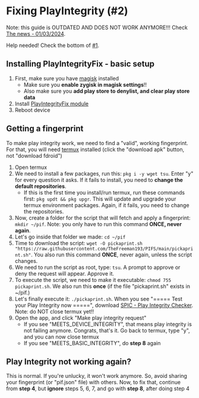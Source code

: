 # Fixing PlayIntegrity (#2)
Note: this guide is OUTDATED AND DOES NOT WORK ANYMORE!!! Check [The news - 01/03/2024](/blog/news).

Help needed! Check the bottom of [#1](/blog/playintegrity).

## Installing PlayIntegrityFix - basic setup
1. First, make sure you have [magisk](/help/installing-magisk) installed
   - Make sure you **enable zygisk in magisk settings**!!
   - Also make sure you **add play store to denylist, and clear play store data**
2. Install [PlayIntegrityFix module](https://github.com/chiteroman/PlayIntegrityFix/releases/latest)
3. Reboot device

## Getting a fingerprint
To make play integrity work, we need to find a "valid", working fingerprint. For that, you will need [termux](https://f-droid.org/en/packages/com.termux/) installed (click the "download apk" button, not "download fdroid")

1. Open termux
2. We need to install a few packages, run this: `pkg i -y wget tsu`. Enter "y" for every question it asks. If it fails to install, you need to **change the default repositories**.
   - If this is the first time you install/run termux, run these commands first: `pkg updt && pkg upgr`. This will update and upgrade your termux environment packages. Again, if it fails, you need to change the repositories.
3. Now, create a folder for the script that will fetch and apply a fingerprint: `mkdir ~/pif`. Note: you only have to run this command **ONCE, never again**.
4. Let's go inside that folder we made: `cd ~/pif`
5. Time to download the script: `wget -O pickaprint.sh "https://raw.githubusercontent.com/TheFreeman193/PIFS/main/pickaprint.sh"`. You also run this command **ONCE**, never again, unless the script changes.
6. We need to run the script as root, type: `tsu`. A prompt to approve or deny the request will appear. Approve it.
7. To execute the script, we need to make it executable: `chmod 755 pickaprint.sh`. We also run this **once** (if the file "pickaprint.sh" exists in ~/pif.)
8. Let's finally execute it: `./pickaprint.sh`. When you see "===== Test your Play Integrity now =====", download [SPIC - Play Integrity Checker](https://play.google.com/store/apps/details?id=com.henrikherzig.playintegritychecker). Note: do NOT close termux yet!!
8. Open the app, and click "Make play integrity request"
   - If you see "MEETS_DEVICE_INTEGRITY", that means play integrity is not failing anymore. Congrats, that's it. Go back to termux, type "y", and you can now close termux
   - If you see "MEETS_BASIC_INTEGRITY", do **step 8** again

## Play Integrity not working again?
This is normal. If you're unlucky, it won't work anymore. So, avoid sharing your fingerprint (or "pif.json" file) with others. Now, to fix that, continue from **step 4**, but **ignore** steps 5, 6, 7, and go with **step 8**, after doing step 4
